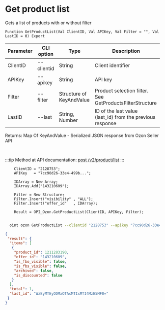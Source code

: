 ﻿---
sidebar_position: 1
---

# Get product list
 Gets a list of products with or without filter



`Function GetProductList(Val ClientID, Val APIKey, Val Filter = "", Val LastID = 0) Export`

  | Parameter | CLI option | Type | Description |
  |-|-|-|-|
  | ClientID | --clientid | String | Client identifier |
  | APIKey | --apikey | String | API key |
  | Filter | --filter | Structure of KeyAndValue | Product selection filter. See GetProductsFilterStructure |
  | LastID | --last | String, Number | ID of the last value (last_id) from the previous response |

  
  Returns:  Map Of KeyAndValue - Serialized JSON response from Ozon Seller API

<br/>

:::tip
Method at API documentation: [post /v2/product/list](https://docs.ozon.ru/api/seller/#operation/ProductAPI_GetProductList)
:::
<br/>


```bsl title="Code example"
    ClientID = "2128753";
    APIKey   = "7cc90d26-33e4-499b...";

    IDArray = New Array;
    IDArray.Add("143210609");

    Filter = New Structure;
    Filter.Insert("visibility" , "ALL");
    Filter.Insert("offer_id"   , IDArray);

    Result = OPI_Ozon.GetProductList(ClientID, APIKey, Filter);
```



```sh title="CLI command example"
    
  oint ozon GetProductList --clientid "2128753" --apikey "7cc90d26-33e4-499b..." --filter %filter% --last %last%

```

```json title="Result"
{
 "result": {
  "items": [
   {
    "product_id": 1211283190,
    "offer_id": "143210609",
    "is_fbo_visible": false,
    "is_fbs_visible": false,
    "archived": false,
    "is_discounted": false
   }
  ],
  "total": 1,
  "last_id": "WzEyMTEyODMxOTAsMTIxMTI4MzE5MF0="
 }
}
```
